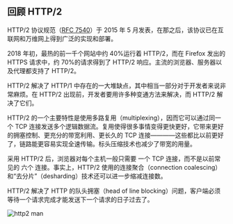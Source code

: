 ## 回顾 HTTP/2

HTTP/2 协议规范（[RFC 7540](https://httpwg.org/specs/rfc7540.html)）于 2015 年 5 月发表，在那之后，该协议已在互联网和万维网上得到广泛的实现和部署。

2018 年初，最热的前一千个网站中约 40%运行着 HTTP/2，而在 Firefox 发出的 HTTPS 请求中，约 70%的请求得到了 HTTP/2 响应。主流的浏览器、服务器以及代理都支持了 HTTP/2。

HTTP/2 解决了 HTTP/1 中存在的一大堆缺点，其中相当一部分对于开发者来说非常麻烦。在 HTTP/2 出现前，开发者要用许多种变通方法来解决，而 HTTP/2 解决了它们。

HTTP/2 的一个主要特性是使用多路复用（multiplexing），因而它可以通过同一个 TCP 连接发送多个逻辑数据流。复用使得很多事情变得更快更好，它带来更好的拥塞控制、更充分的带宽利用、更长久的 TCP 连接————这些都比以前更好了，链路能更容易实现全速传输。标头压缩技术也减少了带宽的用量。

采用 HTTP/2 后，浏览器对每个主机一般只需要 一个 TCP 连接，而不是以前常见的 六个 连接。事实上，HTTP/2 使用的连接聚合（connection coalescing）和“去分片”（desharding）技术还可以进一步缩减连接数。

HTTP/2 解决了 HTTP 的队头拥塞（head of line blocking）问题，客户端必须等待一个请求完成才能发送下一个请求的日子过去了。

![http2 man](../images/h2-man.jpg)
